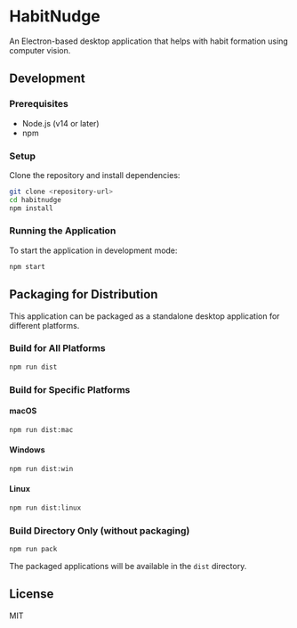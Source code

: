 # HabitNudge

An Electron-based desktop application that helps with habit formation using computer vision.

## Development

### Prerequisites

- Node.js (v14 or later)
- npm

### Setup

Clone the repository and install dependencies:

```bash
git clone <repository-url>
cd habitnudge
npm install
```

### Running the Application

To start the application in development mode:

```bash
npm start
```

## Packaging for Distribution

This application can be packaged as a standalone desktop application for different platforms.

### Build for All Platforms

```bash
npm run dist
```

### Build for Specific Platforms

#### macOS

```bash
npm run dist:mac
```

#### Windows

```bash
npm run dist:win
```

#### Linux

```bash
npm run dist:linux
```

### Build Directory Only (without packaging)

```bash
npm run pack
```

The packaged applications will be available in the `dist` directory.

## License

MIT
